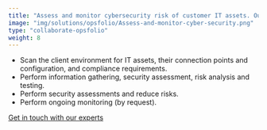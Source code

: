 ```yaml
---
title: "Assess and monitor cybersecurity risk of customer IT assets. Our consultants:"
image: "img/solutions/opsfolio/Assess-and-monitor-cyber-security.png"
type: "collaborate-opsfolio"
weight: 8
---
```


* Scan the client environment for IT assets, their connection points and configuration, and compliance requirements.
* Perform information gathering, security assessment, risk analysis and testing.
* Perform security assessments and reduce risks.
* Perform ongoing monitoring (by request).

[Get in touch with our experts](/solutions/opsfolio/register/)
